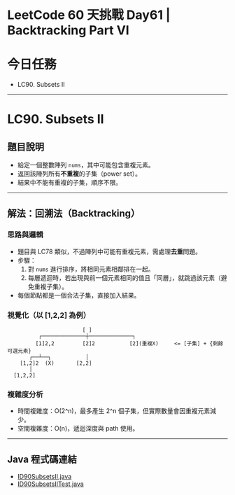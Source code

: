 # LeetCode 60 天挑戰 Day61 | Backtracking Part VI

# 今日任務

- LC90. Subsets II

---

# LC90. Subsets II

## 題目說明
- 給定一個整數陣列 `nums`，其中可能包含重複元素。
- 返回該陣列所有**不重複**的子集（power set）。
- 結果中不能有重複的子集，順序不限。

---

## 解法：回溯法（Backtracking）

### 思路與邏輯
- 題目與 LC78 類似，不過陣列中可能有重複元素，需處理**去重**問題。
- 步驟：
    1. 對 `nums` 進行排序，將相同元素相鄰排在一起。
    2. 每層遞迴時，若出現與前一個元素相同的值且「同層」，就跳過該元素（避免重複子集）。
- 每個節點都是一個合法子集，直接加入結果。

### 視覺化（以 [1,2,2] 為例）
```    
                        [ ]
          ┌──────────────┼──────────────┐
         [1]2,2         [2]2           [2](重複X)     <= [子集] + {剩餘可選元素}
       ┌──┴──┐           │
    [1,2]2  (X)       [2,2]
       │
  [1,2,2]
```

### 複雜度分析
- 時間複雜度：O(2^n)，最多產生 2^n 個子集，但實際數量會因重複元素減少。
- 空間複雜度：O(n)，遞迴深度與 path 使用。

---

## Java 程式碼連結
- [ID90SubsetsII.java](../../src/main/java/io/github/monty/leetcode/backtracking/ID90SubsetsII.java)
- [ID90SubsetsIITest.java](../../src/test/java/io/github/monty/leetcode/backtracking/ID90SubsetsIITest.java)
